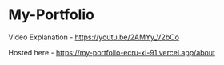 # My-Portfolio

Video Explanation - https://youtu.be/2AMYy_V2bCo

Hosted here - https://my-portfolio-ecru-xi-91.vercel.app/about


